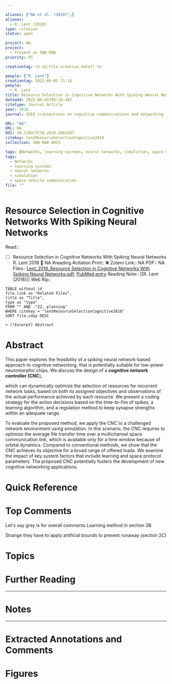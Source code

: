 ```yaml
---

aliases: ["NA et al. (2018)",]
aliases:
  - R. Lent (2018)
type: citation
status: open

project: NA
project:
  - Present on SNN MAB
priority: P5

creationtag: <% tp.file.creation_date() %>

people: ["R. Lent"]
creationtag: 2022-09-05 11:14
people:
  - R. Lent
title: Resource Selection in Cognitive Networks With Spiking Neural Networks
dateadd: 2022-09-05T09:10:48Z
citetype: Journal Article
year: 2018
journal: IEEE transactions on cognitive communications and networking

URL: "NA"
URL: NA
DOI: 10.1109/TCCN.2018.2865387
citekey: lentResourceSelectionCognitive2018
collection: SNN MAB ANIS

tags: [Networks, learning systems, neural networks, simulation, space vehicle communication]
tags:
  - Networks
  - learning systems
  - neural networks
  - simulation
  - space vehicle communication
file: ""
---
```


# Resource Selection in Cognitive Networks With Spiking Neural Networks
Read:: 
- [ ] Resource Selection in Cognitive Networks With Spiking Neural Networks R. Lent 2018 🛫 NA #reading #citation
Print::  ❌
Zotero Link:: NA
PDF:: NA
Files:: [Lent_2018_Resource Selection in Cognitive Networks With Spiking Neural Networks.pdf](file:////home/michaelt/Insync/m@tarlton.info/Google%20Drive/06.%20Zotero/storage/CGDKYE2U/Lent_2018_Resource%20Selection%20in%20Cognitive%20Networks%20With%20Spiking%20Neural%20Networks.pdf); [PubMed entry](file:///)
Reading Note:: [[R. Lent (2018)]]
Web Rip:: 

```dataview
TABLE without id
file.link as "Related Files",
title as "Title",
type as "type"
FROM "" AND -"ZZ. planning"
WHERE citekey = "lentResourceSelectionCognitive2018" 
SORT file.cday DESC

> [!Excerpt] Abstract
```

# Abstract
This paper explores the feasibility of a spiking neural network-based approach to cognitive networking, that is potentially suitable for low-power neuromorphic chips. We discuss the design of a **cognitive network controller (CNC**), 

which can dynamically optimize the selection of resources for recurrent network tasks, based on both its assigned objectives and observations of the actual performance achieved by each resource. We present a coding strategy for the action decisions based on the time-to-fire of spikes, a learning algorithm, and a regulation method to keep synapse strengths within an adequate range. 

To evaluate the proposed method, we apply the CNC to a challenged network environment using simulation. In this scenario, the CNC requires to optimize the average file transfer time over a multichannel space communication link, which is available only for a time window because of orbital dynamics. Compared to conventional methods, we show that the CNC achieves its objective for a broad range of offered loads. We examine the impact of key system factors that include learning and space protocol parameters. The proposed CNC potentially fosters the development of new cognitive networking applications.

# Quick Reference


# Top Comments

Let's say grey is for overall comments
Learning method in section 3B

Strange they have to apply artificial bounds to prevent runaway (section 2C)

# Topics


# Further Reading 
 

----
# Notes


----
# Extracted Annotations and Comments


# Figures
